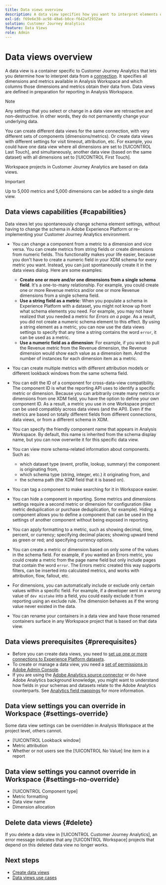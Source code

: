 ```yaml
---
title: Data views overview
description: A data view specifies how you want to interpret elements of the data in the Customer Journey Analytics connection, such as metrics, dimensions, sessions, etc.
exl-id: f69e6e38-ac98-49a6-b0ce-f642af2932ae
solution: Customer Journey Analytics
feature: Data Views
role: Admin
---
```

# Data views overview

A data view is a container specific to Customer Journey Analytics that lets you determine how to interpret data from a [connection](/help/connections/create-connection.md). It specifies all dimensions and metrics available in Analysis Workspace and which columns those dimensions and metrics obtain their data from. Data views are defined in preparation for reporting in Analysis Workspace.

>[!NOTE]
>
>Any settings that you select or change in a data view are retroactive and non-destructive. In other words, they do not permanently change your underlying data.

You can create different data views for the same connection, with very different sets of components (dimensions/metrics). Or create data views with different settings for visit timeout, attribution, etc. For example, you could have one data view where all dimensions are set to [!UICONTROL Last Touch], and simultaneously, another data view (based on the same dataset) with all dimensions set to [!UICONTROL First Touch].

Workspace projects in Customer Journey Analytics are based on data views.

>[!IMPORTANT]
>
>Up to 5,000 metrics and 5,000 dimensions can be added to a single data view.

## Data views capabilities {#capabilities}

Data views let you spontaneously change schema element settings, without having to change the schema in Adobe Experience Platform or re-implementing your Customer Journey Analytics environment.

* You can change a component from a metric to a dimension and vice versa. You can create metrics from string fields or create dimensions from numeric fields. This functionality makes your life easier, because you don't have to create a numeric field in your XDM schema for every metric you want. Instead, you can just spontaneously create it in the data views dialog. Here are some examples:
  * **Create one or more and/or one dimensions from a single schema field**. It's a one-to-many relationship. For example, you could create one or more Revenue metrics and/or one or more Revenue dimensions from a single schema field.
  * **Use a string field as a metric**: When you populate a schema in Experience Platform with a dataset, you might not know up front what schema elements you need. For example, you may not have realized that you needed a metric for *Errors on a page*. As a result, you did not create a numeric schema element to this effect. By using a string element as a metric, you can now use the data views settings to specify that any time a string contains the word `error`, it can be used as a metric.
  * **Use a numeric field as a dimension**: For example, if you want to pull the Revenue metric from the Revenue dimension, the Revenue dimension would show each value as a dimension item. And the number of instances for each dimension item as a metric.
  
* You can create multiple metrics with different attribution models or different lookback windows from the same schema field.

* You can edit the ID of a component for cross-data-view compatibility. The component ID is what the reporting API uses to identify a specific metric or dimension. Because you can arbitrarily create many metrics or dimensions from one XDM field, you have the option to define your own component ID. As a result, a metric you use in one Workspace project can be used compatibly across data views (and the API). Even if the metrics are based on totally different fields from different connections, data views, or from a different schema in XDM.

* You can specify the friendly component name that appears in Analysis Workspace. By default, this name is inherited from the schema display name, but you can now overwrite it for this specific data view.

* You can view more schema-related information about components. Such as: 
  
  * which dataset type (event, profile, lookup, summary) the component is originating from, 
  * which schema type (string, integer, etc.) it originating from, and
  * the schema path (the XDM field that it is based on).

* You can tag a component to make searching for it in Workspace easier.

* You can hide a component in reporting. Some metrics and dimensions settings require a second metric or dimension for configuration (like metric deduplication or purchase deduplication, for example). Hiding a component allows you to define a component that can be used in the settings of another component without being exposed in reporting.

* You can apply formatting to a metric, such as showing decimal, time, percent, or currency; specifying decimal places; showing upward trend as green or red; and specifying currency options.

* You can create a metric or dimension based on only some of the values in the schema field. For example, if you wanted an Errors metric, you could create a metric from the page name field but only include pages that contain the word `error`. The Errors metric created this way supports filters, can be inserted into calculated metrics, and works with attribution, flow, fallout, etc.

* For dimensions, you can automatically include or exclude only certain values within a specific field. For example, if a developer sent in a wrong value of `dev mistake` into a field, you could easily exclude it from reporting using an exclude rule. The dimension behaves as if the wrong value never existed in the data.

* You can rename your containers in a data view and have those renamed containers surface in any Workspace project that is based on that data view.

## Data views prerequisites {#prerequisites}

* Before you can create data views, you need to [set up one or more connections to Experience Platform datasets](/help/connections/create-connection.md).
* To create or manage a data view, you need a [set of permissions in Adobe Admin Console](https://experienceleague.adobe.com/en/docs/analytics-platform/using/cja-overview/cja-overview). 
* If you are using the [Adobe Analytics source connector](/help/data-ingestion/analytics.md) or do have Adobe Analytics background knowledge, you might want to understand how fields in your schemas and datasets relate to the Adobe Analytics counterparts. See [Analytics field mappings](https://experienceleague.adobe.com/en/docs/experience-platform/sources/connectors/adobe-applications/mapping/analytics) for more information.

## Data view settings you can override in Workspace {#settings-override}

Some data view settings can be overridden in Analysis Workspace at the project level, others cannot.

* [!UICONTROL Lookback window]
* Metric attribution
* Whether or not users see the [!UICONTROL No Value] line item in a report

## Data view settings you cannot override in Workspace {#settings-no-override}

* [!UICONTROL Component type]
* Metric formatting
* Data view name
* Dimension allocation

## Delete data views {#delete}

If you delete a data view in [!UICONTROL Customer Journey Analytics], an error message indicates that any [!UICONTROL Workspace] projects that depend on this deleted data view no longer works.

## Next steps

* [Create data views](/help/data-views/create-dataview.md)
* [Data views use cases](/help/use-cases/data-views/data-views-usecases.md)
